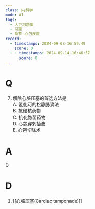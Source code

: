 ```yaml
---
class: 内科学
mode: A1
tags:
  - 人卫习题集
  - 习题
  - 章节-心包疾病
record:
  - timestamps: 2024-09-08-16:59:49
    score: 0
  - - timestamps: 2024-09-14-16:46:57
      score: 0
---
```


# Q
7. 解除心脏压塞的首选方法是  
A. 氢化可的松静脉滴法  
B. 抗结核药物  
C. 抗化脓菌药物  
D. 心包穿刺抽液  
E. 心包切除术  
# A
D
# D
1. [[心脏压塞(Cardiac tamponade)]]